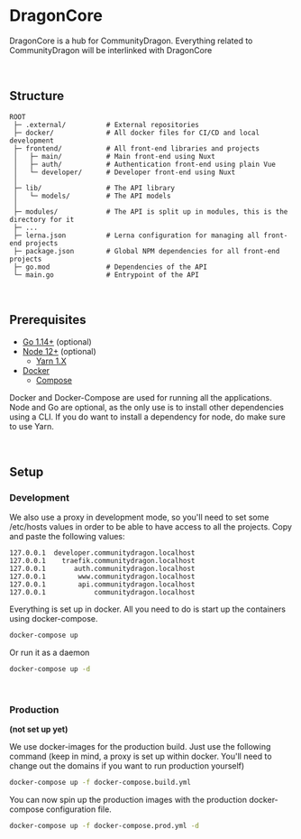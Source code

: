 # DragonCore
DragonCore is a hub for CommunityDragon.
Everything related to CommunityDragon will be interlinked with DragonCore

&nbsp;

## Structure
```
ROOT
 ├─ .external/          # External repositories
 ├─ docker/             # All docker files for CI/CD and local development
 ├─ frontend/           # All front-end libraries and projects
 │   ├─ main/           # Main front-end using Nuxt
 │   ├─ auth/           # Authentication front-end using plain Vue
 │   └─ developer/      # Developer front-end using Nuxt
 │
 ├─ lib/                # The API library
 │   └─ models/         # The API models
 │
 ├─ modules/            # The API is split up in modules, this is the directory for it
 ├─ ...
 ├─ lerna.json          # Lerna configuration for managing all front-end projects
 ├─ package.json        # Global NPM dependencies for all front-end projects
 ├─ go.mod              # Dependencies of the API
 └─ main.go             # Entrypoint of the API
```

&nbsp;

## Prerequisites
- [Go 1.14+](https://golang.org/) (optional)
- [Node 12+](https://nodejs.org/en/) (optional)
  - [Yarn 1.X](https://classic.yarnpkg.com/)
- [Docker](https://www.docker.com/)
  - [Compose](https://docs.docker.com/compose/install/)

Docker and Docker-Compose are used for running all the applications.
Node and Go are optional, as the only use is to install other dependencies
using a CLI. If you do want to install a dependency for node, do make sure 
to use Yarn.

&nbsp;

## Setup
### Development
We also use a proxy in development mode, so you'll need to set some /etc/hosts values
in order to be able to have access to all the projects. Copy and paste the following values:
```
127.0.0.1  developer.communitydragon.localhost
127.0.0.1    traefik.communitydragon.localhost
127.0.0.1       auth.communitydragon.localhost
127.0.0.1        www.communitydragon.localhost
127.0.0.1        api.communitydragon.localhost
127.0.0.1            communitydragon.localhost
```
Everything is set up in docker. All you need to do is start up the containers using docker-compose.
```bash
docker-compose up
```
Or run it as a daemon
```bash
docker-compose up -d
```

&nbsp;

### Production
**(not set up yet)**

We use docker-images for the production build. Just use the following command (keep 
in mind, a proxy is set up within docker. You'll need to change out the domains if 
you want to run production yourself)
```bash
docker-compose up -f docker-compose.build.yml
```
You can now spin up the production images with the production docker-compose configuration file.
```bash
docker-compose up -f docker-compose.prod.yml -d
```
